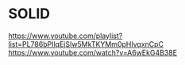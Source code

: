 # SOLID
https://www.youtube.com/playlist?list=PL786bPIlqEjSIw5MkTKYMm0pHIvqxnCpC   
https://www.youtube.com/watch?v=A6wEkG4B38E
